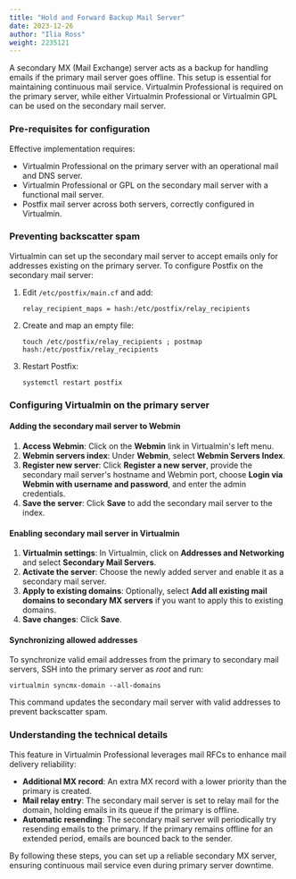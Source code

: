 ```yaml
---
title: "Hold and Forward Backup Mail Server"
date: 2023-12-26
author: "Ilia Ross"
weight: 2235121
---
```


A secondary MX (Mail Exchange) server acts as a backup for handling emails if the primary mail server goes offline. This setup is essential for maintaining continuous mail service. Virtualmin Professional is required on the primary server, while either Virtualmin Professional or Virtualmin GPL can be used on the secondary mail server.

### Pre-requisites for configuration

Effective implementation requires:

- Virtualmin Professional on the primary server with an operational mail and DNS server.
- Virtualmin Professional or GPL on the secondary mail server with a functional mail server.
- Postfix mail server across both servers, correctly configured in Virtualmin.

### Preventing backscatter spam

Virtualmin can set up the secondary mail server to accept emails only for addresses existing on the primary server. To configure Postfix on the secondary mail server:

1. Edit `/etc/postfix/main.cf` and add:
   ```text
   relay_recipient_maps = hash:/etc/postfix/relay_recipients
   ```
2. Create and map an empty file:
   ```text
   touch /etc/postfix/relay_recipients ; postmap hash:/etc/postfix/relay_recipients
   ```
3. Restart Postfix:
   ```text
   systemctl restart postfix
   ```

### Configuring Virtualmin on the primary server

#### Adding the secondary mail server to Webmin

1. **Access Webmin**: Click on the **Webmin** link in Virtualmin's left menu.
2. **Webmin servers index**: Under **Webmin**, select **Webmin Servers Index**.
3. **Register new server**: Click **Register a new server**, provide the secondary mail server's hostname and Webmin port, choose **Login via Webmin with username and password**, and enter the admin credentials.
4. **Save the server**: Click **Save** to add the secondary mail server to the index.

#### Enabling secondary mail server in Virtualmin

1. **Virtualmin settings**: In Virtualmin, click on **Addresses and Networking** and select **Secondary Mail Servers**.
2. **Activate the server**: Choose the newly added server and enable it as a secondary mail server.
3. **Apply to existing domains**: Optionally, select **Add all existing mail domains to secondary MX servers** if you want to apply this to existing domains.
4. **Save changes**: Click **Save**.

#### Synchronizing allowed addresses

To synchronize valid email addresses from the primary to secondary mail servers, SSH into the primary server as _root_ and run:

```text
virtualmin syncmx-domain --all-domains
```

This command updates the secondary mail server with valid addresses to prevent backscatter spam.

### Understanding the technical details

This feature in Virtualmin Professional leverages mail RFCs to enhance mail delivery reliability:

- **Additional MX record**: An extra MX record with a lower priority than the primary is created.
- **Mail relay entry**: The secondary mail server is set to relay mail for the domain, holding emails in its queue if the primary is offline.
- **Automatic resending**: The secondary mail server will periodically try resending emails to the primary. If the primary remains offline for an extended period, emails are bounced back to the sender.

By following these steps, you can set up a reliable secondary MX server, ensuring continuous mail service even during primary server downtime.
